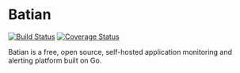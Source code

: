 # Batian
[![Build Status](https://travis-ci.org/ishuah/batian.svg?branch=development)](https://travis-ci.org/ishuah/batian)
[![Coverage Status](https://coveralls.io/repos/github/ishuah/batian/badge.svg?branch=master)](https://coveralls.io/github/ishuah/batian?branch=master)

Batian is a free, open source, self-hosted application monitoring and alerting platform built on Go.
